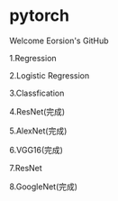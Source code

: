 # pytorch
Welcome Eorsion's GitHub

1.Regression 

2.Logistic Regression

3.Classfication

4.ResNet(完成)

5.AlexNet(完成)

6.VGG16(完成)

7.ResNet

8.GoogleNet(完成)
